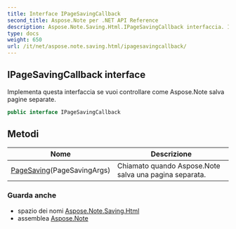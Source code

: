```yaml
---
title: Interface IPageSavingCallback
second_title: Aspose.Note per .NET API Reference
description: Aspose.Note.Saving.Html.IPageSavingCallback interfaccia. Implementa questa interfaccia se vuoi controllare come Aspose.Note salva pagine separate.
type: docs
weight: 650
url: /it/net/aspose.note.saving.html/ipagesavingcallback/
---
```

## IPageSavingCallback interface

Implementa questa interfaccia se vuoi controllare come Aspose.Note salva pagine separate.

```csharp
public interface IPageSavingCallback
```

## Metodi

| Nome | Descrizione |
| --- | --- |
| [PageSaving](../../aspose.note.saving.html/ipagesavingcallback/pagesaving/)(PageSavingArgs) | Chiamato quando Aspose.Note salva una pagina separata. |

### Guarda anche

* spazio dei nomi [Aspose.Note.Saving.Html](../../aspose.note.saving.html/)
* assemblea [Aspose.Note](../../)


